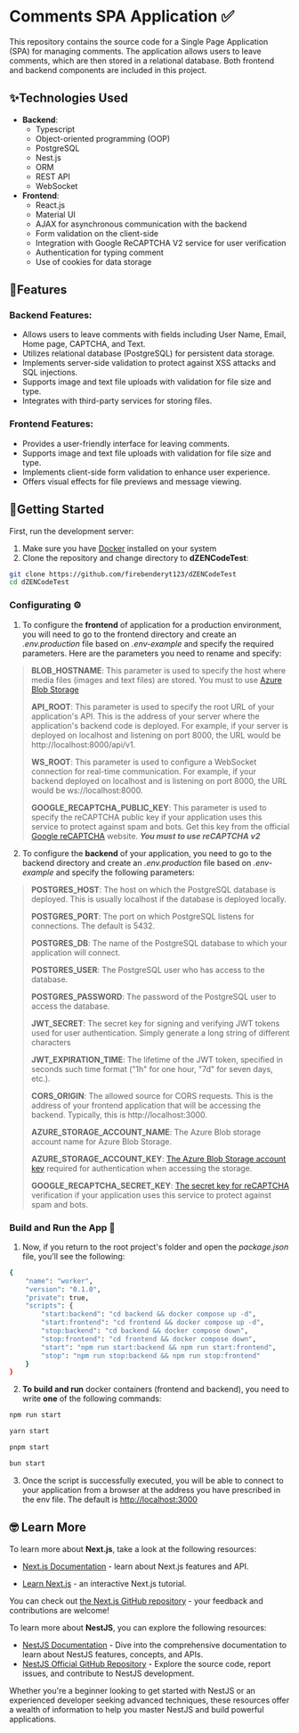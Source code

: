 # Comments SPA Application ✅

This repository contains the source code for a Single Page Application (SPA) for managing comments. The application allows users to leave comments, which are then stored in a relational database. Both frontend and backend components are included in this project.

## ✨Technologies Used

- **Backend**:
  - Typescript
  - Object-oriented programming (OOP)
  - PostgreSQL
  - Nest.js
  - ORM
  - REST API
  - WebSocket
- **Frontend**:
  - React.js
  - Material UI
  - AJAX for asynchronous communication with the backend
  - Form validation on the client-side
  - Integration with Google ReCAPTCHA V2 service for user verification
  - Authentication for typing comment
  - Use of cookies for data storage

## 🎉Features

### Backend Features:

- Allows users to leave comments with fields including User Name, Email, Home page, CAPTCHA, and Text.
- Utilizes relational database (PostgreSQL) for persistent data storage.
- Implements server-side validation to protect against XSS attacks and SQL injections.
- Supports image and text file uploads with validation for file size and type.
- Integrates with third-party services for storing files.

### Frontend Features:

- Provides a user-friendly interface for leaving comments.
- Supports image and text file uploads with validation for file size and type.
- Implements client-side form validation to enhance user experience.
- Offers visual effects for file previews and message viewing.

## 🚀Getting Started

First, run the development server:

1.  Make sure you have [Docker](https://www.docker.com/get-started/) installed on your system
2.  Clone the repository and change directory to **dZENCodeTest**:

```bash
git clone https://github.com/firebenderyt123/dZENCodeTest
cd dZENCodeTest
```

### Configurating ⚙️

1.  To configure the **frontend** of application for a production environment, you will need to go to the frontend directory and create an _.env.production_ file based on _.env-example_ and specify the required parameters. Here are the parameters you need to rename and specify:

> **BLOB_HOSTNAME**: This parameter is used to specify the host
> where media files (images and text files) are stored. You must to use [Azure Blob Storage](https://azure.microsoft.com/en-us/products/storage/blobs)
>
> **API_ROOT**: This parameter is used to specify the root URL of your
> application's API. This is the address of your server where
> the application's backend code is deployed. For example, if your
> server is deployed on localhost and listening on port 8000, the URL
> would be http://localhost:8000/api/v1.
>
> **WS_ROOT**: This parameter is used to configure a WebSocket
> connection for real-time communication. For example, if your
> backend deployed on localhost and is listening on port 8000,
> the URL would be ws://localhost:8000.
>
> **GOOGLE_RECAPTCHA_PUBLIC_KEY**: This parameter is used to specify the
> reCAPTCHA public key if your application uses this service to protect
> against spam and bots. Get this key from the official [Google reCAPTCHA](https://www.google.com/recaptcha/about/)
> website. **_You must to use reCAPTCHA v2_**

2. To configure the **backend** of your application, you need to go to the backend directory
   and create an _.env.production_ file based on _.env-example_ and specify the following parameters:

> **POSTGRES_HOST**: The host on which the PostgreSQL database is deployed.
> This is usually localhost if the database is deployed locally.
>
> **POSTGRES_PORT**: The port on which PostgreSQL listens for connections.
> The default is 5432.
>
> **POSTGRES_DB**: The name of the PostgreSQL database to which your
> application will connect.
>
> **POSTGRES_USER**: The PostgreSQL user who has access to the database.
>
> **POSTGRES_PASSWORD**: The password of the PostgreSQL user to access the
> database.
>
> **JWT_SECRET**: The secret key for signing and verifying JWT tokens used
> for user authentication. Simply generate a long string of different characters
>
> **JWT_EXPIRATION_TIME**: The lifetime of the JWT token, specified in
> seconds such time format ("1h" for one hour, "7d" for seven days, etc.).
>
> **CORS_ORIGIN**: The allowed source for CORS requests. This is the address
> of your frontend application that will be accessing the backend.
> Typically, this is http://localhost:3000.
>
> **AZURE_STORAGE_ACCOUNT_NAME**: The Azure Blob storage account name
> for Azure Blob Storage.
>
> **AZURE_STORAGE_ACCOUNT_KEY**: [The Azure Blob Storage account key](https://learn.microsoft.com/en-us/azure/storage/common/storage-account-keys-manage?tabs=azure-portal) required
> for authentication when accessing the storage.
>
> **GOOGLE_RECAPTCHA_SECRET_KEY**: [The secret key for reCAPTCHA](https://cloud.google.com/recaptcha-enterprise/docs/create-key-website) verification
> if your application uses this service to protect against spam and
> bots.

### Build and Run the App 🔨

1.  Now, if you return to the root project's folder and open the _package.json_ file, you'll see the following:

```bash
{
	"name": "worker",
	"version": "0.1.0",
	"private": true,
	"scripts": {
		"start:backend": "cd backend && docker compose up -d",
		"start:frontend": "cd frontend && docker compose up -d",
		"stop:backend": "cd backend && docker compose down",
		"stop:frontend": "cd frontend && docker compose down",
		"start": "npm run start:backend && npm run start:frontend",
		"stop": "npm run stop:backend && npm run stop:frontend"
	}
}
```

2.  **To build and run** docker containers (frontend and backend), you need to write **one** of the following commands:

```bash
npm run start
```

```bash
yarn start
```

```bash
pnpm start
```

```bash
bun start
```

3. Once the script is successfully executed, you will be able to connect to your application from a browser at the address you have prescribed in the env file. The default is [http://localhost:3000](http://localhost:3000)

## 🤓 Learn More

To learn more about **Next.js**, take a look at the following resources:

- [Next.js Documentation](https://nextjs.org/docs) - learn about Next.js features and API.

- [Learn Next.js](https://nextjs.org/learn) - an interactive Next.js tutorial.

You can check out [the Next.js GitHub repository](https://github.com/vercel/next.js/) - your feedback and contributions are welcome!

To learn more about **NestJS**, you can explore the following resources:

- [NestJS Documentation](https://docs.nestjs.com/) - Dive into the comprehensive documentation to learn about NestJS features, concepts, and APIs.
- [NestJS Official GitHub Repository](https://github.com/nestjs/nest) - Explore the source code, report issues, and contribute to NestJS development.

Whether you're a beginner looking to get started with NestJS or an experienced developer seeking advanced techniques, these resources offer a wealth of information to help you master NestJS and build powerful applications.
